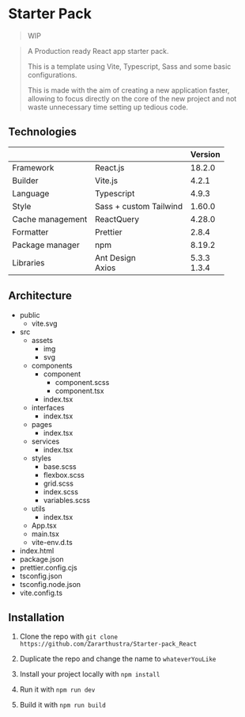 # Starter Pack
> WIP

> A Production ready React app starter pack.
> 
> This is a template using Vite, Typescript, Sass and some basic configurations.
> 
> This is made with the aim of creating a new application faster, allowing to focus directly on the core of the new project and not waste unnecessary time setting up tedious code.


## Technologies

|||Version|
|-|-|-|
|Framework|React.js|18.2.0
|Builder|Vite.js|4.2.1
|Language|Typescript|4.9.3
|Style|Sass + custom Tailwind|1.60.0
|Cache management|ReactQuery|4.28.0
|Formatter|Prettier|2.8.4
|Package manager|npm|8.19.2
|Libraries|Ant Design<br/>Axios|5.3.3<br/>1.3.4

## Architecture

- public
  - vite.svg
- src
  - assets
    - img
    - svg
  - components
    - component
      - component.scss
      - component.tsx
    - index.tsx
  - interfaces
    - index.tsx
  - pages
    - index.tsx
  - services
    - index.tsx
  - styles
    - base.scss
    - flexbox.scss
    - grid.scss
    - index.scss
    - variables.scss
  - utils
    - index.tsx
  - App.tsx
  - main.tsx
  - vite-env.d.ts
- index.html
- package.json
- prettier.config.cjs
- tsconfig.json
- tsconfig.node.json
- vite.config.ts

## Installation

1. Clone the repo with
`git clone https://github.com/Zararthustra/Starter-pack_React`

2. Duplicate the repo and change the name to `whateverYouLike`

3. Install your project locally with
`npm install`

4. Run it with
`npm run dev`

5. Build it with
`npm run build`